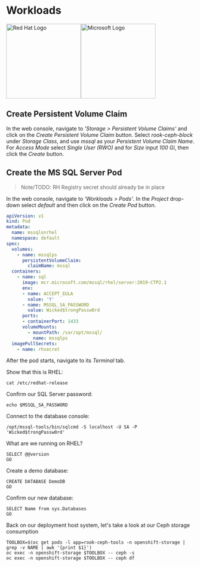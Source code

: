 # Workloads

<img src="https://upload.wikimedia.org/wikipedia/sco/thumb/6/6c/RedHat.svg/1280px-RedHat.svg.png" alt="Red Hat Logo" height="200px"><img src="http://img-prod-cms-rt-microsoft-com.akamaized.net/cms/api/am/imageFileData/RE2qVsJ?ver=3f74" alt="Microsoft Logo" height="200px">

## Create Persistent Volume Claim

In the web console, navigate to _'Storage > Persistent Volume Claims'_ and click on the _Create Persistent Volume Claim_ button. Select _rook-ceph-block_ under _Storage Class_, and use _mssql_ as your _Persistent Volume Claim Name_. For _Access Mode_ select _Single User (RWO)_ and for _Size_ input _100 Gi_, then click the _Create_ button.

## Create the MS SQL Server Pod

> Note/TODO: RH Registry secret should already be in place

In the web console, navigate to _'Workloads > Pods'_. In the _Project_ drop-down select _default_ and then click on the _Create Pod_ button.

```yaml
apiVersion: v1
kind: Pod
metadata:
  name: mssqlonrhel
  namespace: default
spec:
  volumes:
    - name: mssqlps
      persistentVolumeClaim:
        claimName: mssql
  containers:
    - name: sql
      image: mcr.microsoft.com/mssql/rhel/server:2019-CTP2.1
      env:
      - name: ACCEPT_EULA
        value: 'Y'
      - name: MSSQL_SA_PASSWORD
        value: Wicked$trongPassw0rd
      ports:
      - containerPort: 1433
      volumeMounts:
        - mountPath: /var/opt/mssql/
          name: mssqlps
  imagePullSecrets:
    - name: rhsecret
```

After the pod starts, navigate to its _Terminal_ tab.

Show that this is RHEL:
```
cat /etc/redhat-release
```

Confirm our SQL Server password:
```
echo $MSSQL_SA_PASSWORD
```

Connect to the database console:
```
/opt/mssql-tools/bin/sqlcmd -S localhost -U SA -P 'Wicked$trongPassw0rd'
```

What are we running on RHEL?
```
SELECT @@version
GO
```

Create a demo database:
```
CREATE DATABASE DemoDB
GO
```

Confirm our new database:
```
SELECT Name from sys.Databases
GO
```

Back on our deployment host system, let's take a look at our Ceph storage consumption
```
TOOLBOX=$(oc get pods -l app=rook-ceph-tools -n openshift-storage | grep -v NAME | awk '{print $1}')
oc exec -n openshift-storage $TOOLBOX -- ceph -s
oc exec -n openshift-storage $TOOLBOX -- ceph df
``` 

